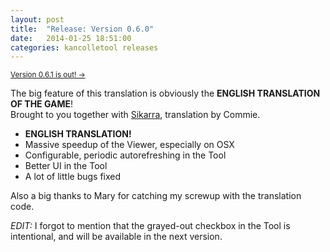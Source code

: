 ```yaml
---
layout: post
title:  "Release: Version 0.6.0"
date:   2014-01-25 18:51:00
categories: kancolletool releases
---
```

<small>[Version 0.6.1 is out! &rarr;](/2014/01/26/version-0.6.1/)</small>

The big feature of this translation is obviously the **ENGLISH TRANSLATION OF THE GAME**!  
Brought to you together with <a href="http://twitter.com/sikarra" target="_blank">Sikarra</a>, translation by Commie.

* **ENGLISH TRANSLATION!**
* Massive speedup of the Viewer, especially on OSX
* Configurable, periodic autorefreshing in the Tool
* Better UI in the Tool
* A lot of little bugs fixed

Also a big thanks to Mary for catching my screwup with the translation code.

*EDIT:* I forgot to mention that the grayed-out checkbox in the Tool is intentional, and will be available in the next version.
